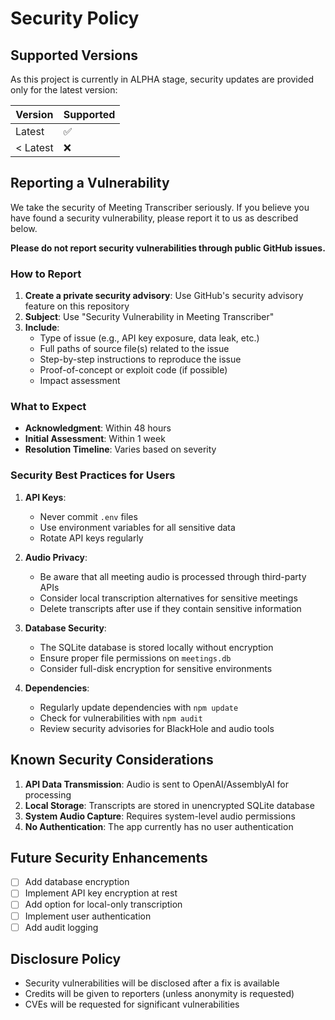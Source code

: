 # Security Policy

## Supported Versions

As this project is currently in ALPHA stage, security updates are provided only for the latest version:

| Version | Supported          |
| ------- | ------------------ |
| Latest  | :white_check_mark: |
| < Latest| :x:                |

## Reporting a Vulnerability

We take the security of Meeting Transcriber seriously. If you believe you have found a security vulnerability, please report it to us as described below.

**Please do not report security vulnerabilities through public GitHub issues.**

### How to Report

1. **Create a private security advisory**: Use GitHub's security advisory feature on this repository
2. **Subject**: Use "Security Vulnerability in Meeting Transcriber"
3. **Include**:
   - Type of issue (e.g., API key exposure, data leak, etc.)
   - Full paths of source file(s) related to the issue
   - Step-by-step instructions to reproduce the issue
   - Proof-of-concept or exploit code (if possible)
   - Impact assessment

### What to Expect

- **Acknowledgment**: Within 48 hours
- **Initial Assessment**: Within 1 week
- **Resolution Timeline**: Varies based on severity

### Security Best Practices for Users

1. **API Keys**:
   - Never commit `.env` files
   - Use environment variables for all sensitive data
   - Rotate API keys regularly

2. **Audio Privacy**:
   - Be aware that all meeting audio is processed through third-party APIs
   - Consider local transcription alternatives for sensitive meetings
   - Delete transcripts after use if they contain sensitive information

3. **Database Security**:
   - The SQLite database is stored locally without encryption
   - Ensure proper file permissions on `meetings.db`
   - Consider full-disk encryption for sensitive environments

4. **Dependencies**:
   - Regularly update dependencies with `npm update`
   - Check for vulnerabilities with `npm audit`
   - Review security advisories for BlackHole and audio tools

## Known Security Considerations

1. **API Data Transmission**: Audio is sent to OpenAI/AssemblyAI for processing
2. **Local Storage**: Transcripts are stored in unencrypted SQLite database
3. **System Audio Capture**: Requires system-level audio permissions
4. **No Authentication**: The app currently has no user authentication

## Future Security Enhancements

- [ ] Add database encryption
- [ ] Implement API key encryption at rest
- [ ] Add option for local-only transcription
- [ ] Implement user authentication
- [ ] Add audit logging

## Disclosure Policy

- Security vulnerabilities will be disclosed after a fix is available
- Credits will be given to reporters (unless anonymity is requested)
- CVEs will be requested for significant vulnerabilities